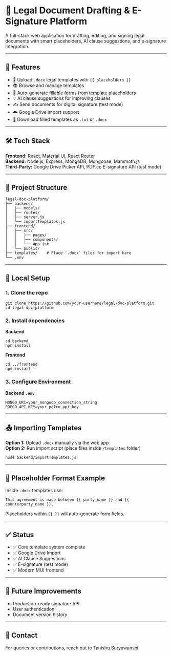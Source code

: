 
# 📄 Legal Document Drafting & E-Signature Platform

A full-stack web application for drafting, editing, and signing legal documents with smart placeholders, AI clause suggestions, and e-signature integration.

---

## 🚀 Features

- 📁 Upload `.docx` legal templates with `{{ placeholders }}`
- 📚 Browse and manage templates
- 📝 Auto-generate fillable forms from template placeholders
- 💡 AI clause suggestions for improving clauses
- ✍️ Send documents for digital signature (test mode)
- ☁️ Google Drive import support
- 📄 Download filled templates as `.txt` or `.docx`

---

## 🛠️ Tech Stack

**Frontend:** React, Material UI, React Router  
**Backend:** Node.js, Express, MongoDB, Mongoose, Mammoth.js  
**Third-Party:** Google Drive Picker API, PDF.co E-signature API (test mode)  

---

## 📂 Project Structure

```
legal-doc-platform/
├── backend/
│   ├── models/
│   ├── routes/
│   ├── server.js
│   └── importTemplates.js
├── frontend/
│   ├── src/
│   │   ├── pages/
│   │   ├── components/
│   │   └── App.jsx
│   └── public/
├── templates/    # Place `.docx` files for import here
└── .env
```

---

## 🧪 Local Setup

### 1. Clone the repo

```
git clone https://github.com/your-username/legal-doc-platform.git
cd legal-doc-platform
```

### 2. Install dependencies

**Backend**

```
cd backend
npm install
```

**Frontend**

```
cd ../frontend
npm install
```

### 3. Configure Environment

**Backend `.env`**

```
MONGO_URI=your_mongodb_connection_string
PDFCO_API_KEY=your_pdfco_api_key
```

---

## 📤 Importing Templates

**Option 1:** Upload `.docx` manually via the web app  
**Option 2:** Run import script (place files inside `/templates` folder)  

```
node backend/importTemplates.js
```

---

## 🧠 Placeholder Format Example

Inside `.docx` templates use:

```
This agreement is made between {{ party_name }} and {{ counterparty_name }}.
```

Placeholders within `{{ }}` will auto-generate form fields.

---

## ✅ Status

- ✅ Core template system complete
- ✅ Google Drive Import
- ✅ AI Clause Suggestions
- ✅ E-signature (test mode)
- ✅ Modern MUI frontend

---

## 📝 Future Improvements

- Production-ready signature API  
- User authentication  
- Document version history  

---

## 📧 Contact

For queries or contributions, reach out to Tanishq Suryawanshi.
